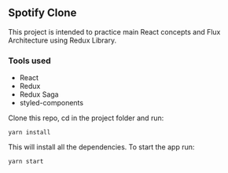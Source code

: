 ## Spotify Clone

This project is intended to practice main React concepts and Flux Architecture using Redux Library.

### Tools used
 - React
 - Redux
 - Redux Saga
 - styled-components

Clone this repo, cd in the project folder and run:
```
yarn install
```
This will install all the dependencies. To start the app run:
```
yarn start